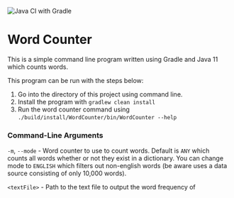 ![Java CI with Gradle](https://github.com/KyranRana/word-counter-java/workflows/Java%20CI%20with%20Gradle/badge.svg)

# Word Counter

This is a simple command line program written using Gradle and Java 11 which counts words.

This program can be run with the steps below: 

1. Go into the directory of this project using command line.
1. Install the program with `gradlew clean install`
1. Run the word counter command using `./build/install/WordCounter/bin/WordCounter --help`

### Command-Line Arguments

`-m`, `--mode` - Word counter to use to count words. Default is `ANY` which counts all words whether 
or not they exist in a dictionary. You can change mode to `ENGLISH` which filters out non-english 
words (be aware uses a data source consisting of only 10,000 words).  

`<textFile>` - Path to the text file to output the word frequency of
